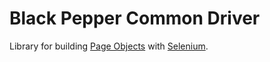 Black Pepper Common Driver
==========================

Library for building [Page Objects](https://code.google.com/p/selenium/wiki/PageObjects) with
[Selenium](http://docs.seleniumhq.org/).
